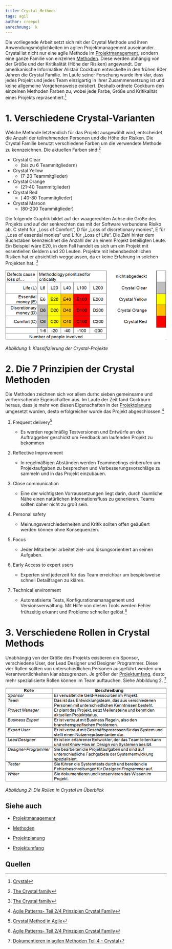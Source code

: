 ```yaml
---
title: Crystal_Methods
tags: agil 
author: creepol
anrechnung:  k
---
```


Die vorliegende Arbeit setzt sich mit der Crystal Methode und ihren Anwendungsmöglichkeiten im agilen Projektmanagement auseinander. Crystal ist nicht nur eine agile Methode im [Projektmanagement](Projektmanagement.md), sondern eine ganze Familie von einzelnen [Methoden](Methoden.md). Diese werden abhängig von der Größe und der Kritikalität (Höhe der Risiken) angewandt. Der amerikanische Informatiker Alistair Cockburn entwickelte in den frühen 90er Jahren die Crystal Familie. Im Laufe seiner Forschung wurde ihm klar, dass jedes Projekt und jedes Team einzigartig in Ihrer Zusammensetzung ist und keine allgemeine Vorgehensweise existiert. Deshalb ordnete Cockburn den einzelnen Methoden Farben zu, wobei jede Farbe, Größe und Kritikalität eines Projekts repräsentiert.[^1]


# 1. Verschiedene Crystal-Varianten 

Welche Methode letztendlich für das Projekt ausgewählt wird, entscheidet die Anzahl der teilnehmenden Personen und die Höhe der Risiken. Die Crystal Familie benutzt verschiedene Farben um die verwendete Methode zu kennzeichnen. Die aktuellen Farben sind:[^2]

* Crystal Clear 
  - (bis zu 6 Teammitgliedern)
* Crystal Yellow 
  - (7-20 Teammitglieder)
* Crystal Orange 
  - (21-40 Teammitglieder)
* Crystal Red 
  - ( 40-80 Teammitglieder)
* Crystal Maroon 
   - (80-200 Teammitglieder)

Die folgende Graphik bildet auf der waagerechten Achse die Größe des Projekts und auf der senkrechten das mit der Software verbundene Risiko ab. C steht für „Loss of Comfort“, D für „Loss of discretionary monies“, E für „Loss of essential monies“ und L für „Loss of Life“. Die Zahl hinter dem Buchstaben kennzeichnet die Anzahl der an einem Projekt beteiligten Leute. 
Ein Beispiel wäre E20, in dem Fall handelt es sich um ein Projekt mit essentiellen Geldern und 20 Leuten. 
Projekte mit lebensbedrohlichen Risiken hat er absichtlich weggelassen, da er keine Erfahrung in solchen Projekten hat. [^2]

 ![Beispielabbildung](Crystal_Methods/CrystalMethods.png)



*Abbildung 1: Klassifizierung der Crystal-Projekte*


# 2. Die 7 Prinzipien der Crystal Methoden

Die Methoden zeichnen sich vor allem durhc sieben gemeinsame und vorherrschende Eigenschaften aus. Im Laufe der Zeit fand Cockburn heraus, dass je mehr von diesen Eigenschaften in der [Projektplanung](Projektplanung.md) umgesetzt wurden, desto erfolgreicher wurde das Projekt abgeschlossen.[^3]


1. Frequent delivery[^4]

	- Es werden regelmäßig Testversionen und Entwürfe an den Auftraggeber geschickt um 			Feedback am laufenden Projekt zu bekommen 


2. Reflective Improvement

   -	In regelmäßigen Abständen werden Teammeetings einberufen um Projektaufgaben zu 			besprechen und Verbesserungsvorschläge zu sammeln und in das Projekt einzubauen.
  

3. Close communication
	
    - Eine der wichtigsten Vorraussetzungen liegt darin, durch räumliche Nähe einen natürlichen 		Informationsfluss zu generieren. Teams sollten daher nicht zu groß sein.


4. Personal safety
	
	  - Meinungsverschiedenheiten und Kritik sollten offen geäußert werden können ohne 			Konsequenzen. 


5. Focus

	  - Jeder Mitarbeiter arbeitet ziel- und lösungsorientiert an seinen Aufgaben.

	
6. Early Access to expert users
	
	  - Experten sind jederzeit für das Team erreichbar um bespielsweise schnell Detailfragen zu 		klären.


7. Technical environment

	 - Automatisierte Tests, Konfigurationsmanagement und Versionsverwaltung. Mit Hilfe von diesen Tools werden Fehler frühzeitig erkannt und Probleme schneller gelöst.[^3]


# 3. Verschiedene Rollen in Crystal Methods

Unabhängig von der Größe des Projekts existieren ein Sponsor, verschiedene User, der Lead Designer und Designer Programmer. Diese vier Rollen sollten von unterschiedlichen Personen ausgeführt werden um Verantwortlichkeiten klar abzugrenzen. Je größer der [Projektumfang](Projektumfang.md), desto mehr spezialisierte Rollen können im Team auftauchen. Siehe Abbildung 2. [^5]

![Beispielabbildung](Crystal_Methods/Projektrollen.png)

*Abbildung 2: Die Rollen in Crystal im Überblick*

## Siehe auch

- [Projektmanagement](Projektmanagement.md)

- [Methoden](Methoden.md)

- [Projektplanung](Projektplanung.md)

- [Projektumfang](Projektumfang.md)

## Quellen

[^1]: [Crystal](https://www.onlinesolutionsgroup.de/blog/glossar/c/crystal/)
[^2]: [The Crystal family](https://files.ifi.uzh.ch/rerg/amadeus/teaching/seminars/seminar_ws0304/04_05_Hollenstein_Rutz_Crystal_Ausarbeitung.pdf)
[^3]: [Agile Patterns- Teil 2/4 Prinzipien Crystal Family](http://www.anecon.com/blog/agile-patterns-teil-2-prinzipien-crystal-family/
)
[^4]: [Crystal Method in Agile](https://www.toolsqa.com/agile/crystal-method/)
[^5]: [Dokumentieren in agilen Methoden Teil 4 - Crystal](https://blog.sophist.de/2013/11/13/dokumentieren-in-agilen-methoden-teil-4-crystal/
)

